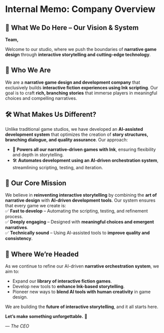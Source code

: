 # Internal Memo: Company Overview  

## 📌 What We Do Here – Our Vision & System  

**Team,**  

Welcome to our studio, where we push the boundaries of **narrative game design** through **interactive storytelling and cutting-edge technology**.  

## 📖 Who We Are  
We are a **narrative game design and development company** that exclusively builds **interactive fiction experiences using Ink scripting**. Our goal is to craft **rich, branching stories** that immerse players in meaningful choices and compelling narratives.  

## 🛠️ What Makes Us Different?  
Unlike traditional game studios, we have developed an **AI-assisted development system** that optimizes the creation of **story structures, branching dialogue, and quality assurance**. Our approach:  
- 📜 **Powers all our narrative-driven games with Ink**, ensuring flexibility and depth in storytelling.  
- 🛠️ **Automates development using an AI-driven orchestration system**, streamlining scripting, testing, and iteration.  

## 🚀 Our Core Mission  
We believe in **reinventing interactive storytelling** by combining the **art of narrative design** with **AI-driven development tools**. Our system ensures that every game we create is:  
✅ **Fast to develop** – Automating the scripting, testing, and refinement process.  
✅ **Deeply engaging** – Designed with **meaningful choices and emergent narratives**.  
✅ **Technically sound** – Using AI-assisted tools to **improve quality and consistency**.  

## 🎯 Where We’re Headed  
As we continue to refine our AI-driven **narrative orchestration system**, we aim to:  
- Expand our **library of interactive fiction games**.  
- Develop new tools to **enhance Ink-based storytelling**.  
- Pioneer new ways to **blend AI tools with human creativity** in game design.  

We are building the **future of interactive storytelling**, and it all starts here.  

**Let’s make something unforgettable.** 🚀  

*— The CEO*  
